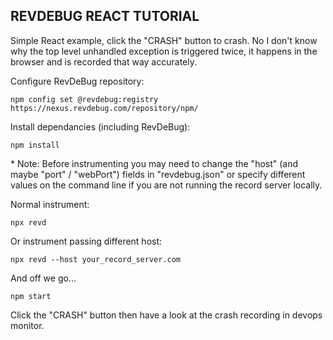 ## REVDEBUG REACT TUTORIAL

Simple React example, click the "CRASH" button to crash. No I don't know why the top level unhandled exception is triggered twice, it happens in the browser and is recorded that way accurately.

Configure RevDeBug repository:

    npm config set @revdebug:registry https://nexus.revdebug.com/repository/npm/

Install dependancies (including RevDeBug):

    npm install

\* Note: Before instrumenting you may need to change the "host" (and maybe "port" / "webPort") fields in "revdebug.json" or specify different values on the command line if you are not running the record server locally.

Normal instrument:

    npx revd

Or instrument passing different host:

    npx revd --host your_record_server.com

And off we go...

    npm start

Click the "CRASH" button then have a look at the crash recording in devops monitor.
